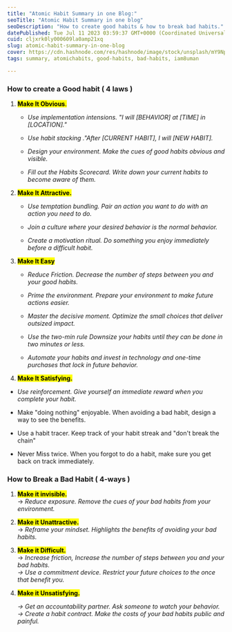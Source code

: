 ```yaml
---
title: "Atomic Habit Summary in one Blog:"
seoTitle: "Atomic Habit Summary in one blog"
seoDescription: "How to create good habits & how to break bad habits."
datePublished: Tue Jul 11 2023 03:59:37 GMT+0000 (Coordinated Universal Time)
cuid: cljxrk0ly000609la0amp21xq
slug: atomic-habit-summary-in-one-blog
cover: https://cdn.hashnode.com/res/hashnode/image/stock/unsplash/mY9NpmCwwKE/upload/e4ecd02fd7b1a0c59b0290ba6a448d03.jpeg
tags: summary, atomichabits, good-habits, bad-habits, iam8uman

---
```


### How to create a Good habit ( 4 laws )

1. **<mark>Make It Obvious</mark>**<mark>.</mark>
    
    * *Use implementation intensions. "I will \[BEHAVIOR\] at \[TIME\] in \[LOCATION\]."*
        
    * *Use habit stacking ."After \[CURRENT HABIT\], I will \[NEW HABIT\].*
        
    * *Design your environment. Make the cues of good habits obvious and visible.*
        
    * *Fill out the Habits Scorecard. Write down your current habits to become aware of them.*
        
2. **<mark>Make It Attractive.</mark>**
    
    * *Use temptation bundling. Pair an action you want to do with an action you need to do.*
        
    * *Join a culture where your desired behavior is the normal behavior.*
        
    * *Create a motivation ritual. Do something you enjoy immediately before a difficult habit.*
        
3. **<mark>Make It Easy</mark>**
    
    * *Reduce Friction. Decrease the number of steps between you and your good habits.*
        
    * *Prime the environment. Prepare your environment to make future actions easier.*
        
    * *Master the decisive moment. Optimize the small choices that deliver outsized impact.*
        
    * *Use the two-min rule Downsize your habits until they can be done in two minutes or less.*
        
    * *Automate your habits and invest in technology and one-time purchases that lock in future behavior.*
        
4. **<mark>Make It Satisfying.</mark>**
    

* *Use reinforcement. Give yourself an immediate reward when you complete your habit.*
    
* Make "doing nothing" enjoyable. When avoiding a bad habit, design a way to see the benefits.
    
* Use a habit tracer. Keep track of your habit streak and "don't break the chain"
    
* Never Miss twice. When you forgot to do a habit, make sure you get back on track immediately.
    

### How to Break a Bad Habit ( 4-ways )

1. **<mark>Make it invisible.</mark>**  
    \-&gt; *Reduce exposure. Remove the cues of your bad habits from your environment.*
    
2. **<mark>Make it Unattractive.</mark>**  
    \-&gt; *Reframe your mindset. Highlights the benefits of avoiding your bad habits.*
    
3. **<mark>Make it Difficult.</mark>**  
    \-&gt; *Increase friction, Increase the number of steps between you and your bad habits.  
    \-&gt; Use a commitment device. Restrict your future choices to the once that benefit you.*
    
4. **<mark>Make it Unsatisfying.</mark>**
    
    *\-&gt; Get an accountability partner. Ask someone to watch your behavior.  
    \-&gt; Create a habit contract. Make the costs of your bad habits public and painful.*